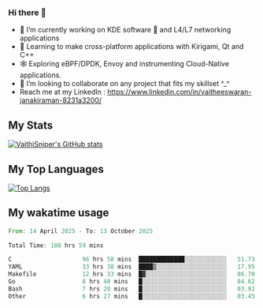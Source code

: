 ### Hi there 👋

- 🔭 I’m currently working on KDE software 💓 and L4/L7 networking applications 
- 📖 Learning to make cross-platform applications with Kirigami, Qt and C++
- 🕸️ Exploring eBPF/DPDK, Envoy and instrumenting Cloud-Native applications. 
- 👯 I’m looking to collaborate on any project that fits my skillset ^_^
- Reach me at my LinkedIn : https://www.linkedin.com/in/vaitheeswaran-janakiraman-8231a3200/

## My Stats
[![VaithiSniper's GitHub stats](https://github-readme-stats.vercel.app/api?username=VaithiSniper&hide=stars&theme=radical)](https://github.com/anuraghazra/github-readme-stats)

## My Top Languages

[![Top Langs](https://github-readme-stats.vercel.app/api/top-langs/?username=VaithiSniper&layout=compact)](https://github.com/anuraghazra/github-readme-stats)

## My wakatime usage

<!--START_SECTION:waka-->

```rust
From: 14 April 2025 - To: 13 October 2025

Total Time: 180 hrs 59 mins

C                    96 hrs 58 mins  █████████████░░░░░░░░░░░░   51.73 %
YAML                 33 hrs 38 mins  ████▒░░░░░░░░░░░░░░░░░░░░   17.95 %
Makefile             12 hrs 33 mins  █▓░░░░░░░░░░░░░░░░░░░░░░░   06.70 %
Go                   8 hrs 40 mins   █░░░░░░░░░░░░░░░░░░░░░░░░   04.62 %
Bash                 7 hrs 20 mins   █░░░░░░░░░░░░░░░░░░░░░░░░   03.91 %
Other                6 hrs 27 mins   █░░░░░░░░░░░░░░░░░░░░░░░░   03.45 %
```

<!--END_SECTION:waka-->
